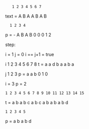 
       1 2 3 4 5 6 7
text = A B A A B A B

      1 2 3 4
p = - A B A B
    0 0 0 1 2

step:

i = 1
j = 0
i == j+1 = true


i   1 2 3 4 5 6 7 8
t = a a d b a a b a

j   1 2 3
p = a a b
    0 1 0

i = 3
p = 2






    1 2 3 4 5 6 7 8 9 10 11 12 13 14 15
t = a	b	a	b	c	a	b	c	a	 b  a	 b  a	 b	d

    1 2 3 4 5
p = a	b	a	b	d

